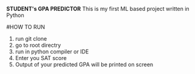 **STUDENT's GPA PREDICTOR**
This is my first ML based project
written in Python

#HOW TO RUN
1. run git clone <url of project>
2. go to root directry 
3. run in python compiler or IDE
4. Enter you SAT score
5. Output of your predicted GPA will be printed on screen

